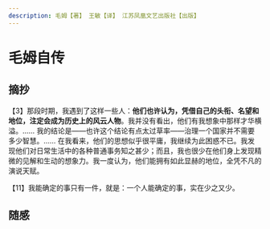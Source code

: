 ```yaml
---
description: 毛姆【著】 王敏【译】 江苏凤凰文艺出版社【出版】
---
```


# 毛姆自传

## 摘抄

【3】那段时期，我遇到了这样一些人：**他们也许认为，凭借自己的头衔、名望和地位，注定会成为历史上的风云人物**。我并没有看出，他们有我想象中那样才华横溢。…… 我的结论是——也许这个结论有点太过草率——治理一个国家并不需要多少智慧。…… 在我看来，他们的思想似乎很平庸，我继续为此困惑不已。我发现他们对日常生活中的各种普通事务知之甚少；而且，我也很少在他们身上发现精微的见解和生动的想象力。我一度认为，他们能拥有如此显赫的地位，全凭不凡的演说天赋。

【11】我能确定的事只有一件，就是：一个人能确定的事，实在少之又少。

## 随感

